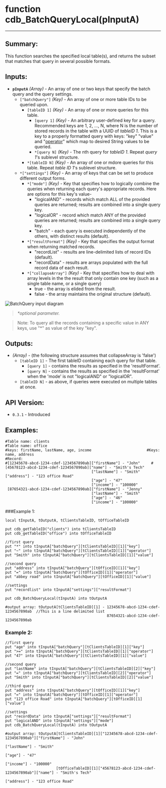 # function cdb_BatchQueryLocal(pInputA)
---
## Summary:
This function searches the specified local table(s), and returns the subset that matches that query in several possible formats.

## Inputs:
* **`pInputA`** *(Array)* - An array of one or two keys that specify the batch query and the query settings.
	* `["batchQuery"]` *(Key)* - An array of one or more table IDs to be queried upon.
  		* `[tableID 1]` *(Key)* - An array of one or more queries for this table.
  			* `[query 1]` *(Key)* - An arbitrary user-defined key for a query. Recommended keys are 1, 2, ..., N, where N is the number of stored records in the table with a UUID of *tableID 1*. This is a key to a properly formatted query with keys: "key" "value" and "[operator](../../Basic/QueryOperators.md)" which map to desired String values to be queried.
  			* `*[query N]` *(Key)* - The nth query for *tableID 1*. Repeat *query 1*'s sublevel structure.
 		* `*[tableID N]` *(Key)* - An array of one or mdore queries for this table. Repeat *table ID 1*'s sublevel structure.
	* `*["settings"]` *(Key)* - An array of keys that can be set to produce different output forms.
 		* `*["mode"]` *(Key)* - Key that specifies how to logically combine the queries when returning each query's appropriate records. Here are options for this key's value-
 			- "logicalAND" - records which match ALL of the provided queries are returned; results are combined into a single query key.
 			- "logicalOR" - record which match ANY of the provided queries are returned; results are combined into a single query key.
 			- "batch" - each query is executed independently of the others, with distinct results (default).
 		* `*["resultFormat"]` *(Key)* - Key that specifies the output format when returning matched records.
 			- "recordList" - results are line-delimited lists of record IDs (default).
 			- "recordData" - results are arrays populated with the full record data of each result.
 		* `*["collapseArray"]` *(Key)* - Key that specifies how to deal with array levels in the the result that only contain one key (such as a single table name, or a single query)
 			- true - the array is elided from the result.
 			- false - the array maintains the original structure (default).

![BatchQuery input diagram](../../chartimages/QueryBatchInput.png)

> _*optional parameter._

> Note: To query all the records containing a specific value in ANY keys, use "\*" as value of the key "key".

## Outputs:
* *(Array)* - (the following structure assumes that collapseArray is 'false')
	* `[tableID 1]` - The first tableID containing each query for that table.
		* `[query 1]` - contains the results as specified in the 'resultFormat'.
		* `[query N]` - contains the results as specified in the 'resultFormat' when the 'mode' is not "logicalAND" or "logicalOR".
	* `[tableID N]` - as above, if queries were executed on multiple tables at once.


## API Version:
* `0.3.1` - Introduced

## Examples:

```
#Table name: clients											   #Table name: office
#keys: firstName, lastName, age, income							#Keys: name, address
#Record: 
#[12345678-abcd-1234-cdef-1234567890ab]["firstName"] - "John"	  #[45678123-abcd-1234-cdef-1234567890ab]["name"] - "Smith's Tech"
									   ["lastName"] - "Smith"						 					 ["address"] - "123 office Road"
                                       ["age"] - "47"
                                       ["income"] - "100000"
 [87654321-abcd-1234-cdef-1234567890ab]["firstName"] - "Jenny"
									   ["lastName"] - "Smith"
                                       ["age"] - "46"
                                       ["income"] - "100000"
```
###Example 1:	
```
local tInputA, tOutputA, tClientsTableID, tOfficeTableID
                                       
put cdb_getTableID("clients") into tClientsTableID                                       
put cdb_getTableID("office") into tOfficeTableID

//first query
put "*" into tInputA["batchQuery"][tClientsTableID][1]["key"]
put "~" into tInputA["batchQuery"][tClientsTableID][1]["operator"]
put "Smith" into tInputA["batchQuery"][tClientsTableID][1]["value"]

//second query
put "address" into tInputA["batchQuery"][tOfficeID][1]["key"]
put "=" into tInputA["batchQuery"][tOfficeID][1]["operator"]
put "abbey road" into tInputA["batchQuery"][tOfficeID][1]["value"]

//settings
put "recordlist" into tInputA["settings"]["resultFormat"] 

put cdb_BatchQueryLocal(tInputA) into tOutputA

#output array: tOutputA[tClientsTableID][1] - 12345678-abcd-1234-cdef-1234567890ab  //This is a line delimited list
											  87654321-abcd-1234-cdef-1234567890ab
```
### Example 2:
```
//first query
put "age" into tInputA["batchQuery"][tClientsTableID][1]["key"]
put ">=" into tInputA["batchQuery"][tClientsTableID][1]["operator"]
put "47" into tInputA["batchQuery"][tClientsTableID][1]["value"]

//second query
put "lastName" into tInputA["batchQuery"][tClientsTableID][2]["key"]
put "=" into tInputA["batchQuery"][tClientsTableID][2]["operator"]
put "Smith" into tInputA["batchQuery"][tClientsTableID][2]["value"]

//third query
put "address" into tInputA["batchQuery"][tOfficeID][1]["key"]
put "=" into tInputA["batchQuery"][tOfficeID][1]["operator"]
put "123 office Road" into tInputA["batchQuery"][tOfficeID][1]["value"]

//settings
put "recordData" into tInputA["settings"]["resultFormat"] 
put "logicalAND" into tInputA["settings"]["mode"]
put cdb_BatchQueryLocal(tInputA) into tOutputA

#output array: tOutputA[tClientsTableID][1]["12345678-abcd-1234-cdef-1234567890ab"]["firstName"] - "John"	 
									    										   ["lastName"] - "Smith"						 					
                                       										       ["age"] - "47"
                                       										       ["income"] - "100000"
                       [tOfficeTableID][1]["45678123-abcd-1234-cdef-1234567890ab"]["name"] - "Smith's Tech"
                       														      ["address"] - "123 office Road"
```